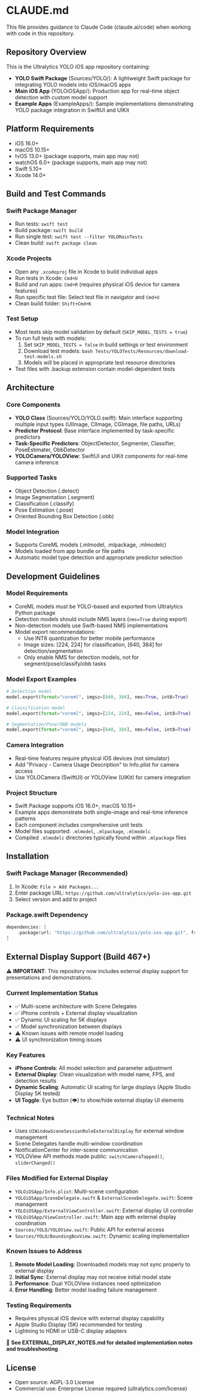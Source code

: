 # CLAUDE.md

This file provides guidance to Claude Code (claude.ai/code) when working with code in this repository.

## Repository Overview

This is the Ultralytics YOLO iOS app repository containing:
- **YOLO Swift Package** (Sources/YOLO/): A lightweight Swift package for integrating YOLO models into iOS/macOS apps
- **Main iOS App** (YOLOiOSApp/): Production app for real-time object detection with custom model support
- **Example Apps** (ExampleApps/): Sample implementations demonstrating YOLO package integration in SwiftUI and UIKit

## Platform Requirements

- iOS 16.0+
- macOS 10.15+
- tvOS 13.0+ (package supports, main app may not)
- watchOS 6.0+ (package supports, main app may not)
- Swift 5.10+
- Xcode 14.0+

## Build and Test Commands

### Swift Package Manager
- Run tests: `swift test`
- Build package: `swift build`
- Run single test: `swift test --filter YOLOMainTests`
- Clean build: `swift package clean`

### Xcode Projects
- Open any `.xcodeproj` file in Xcode to build individual apps
- Run tests in Xcode: `Cmd+U`
- Build and run apps: `Cmd+R` (requires physical iOS device for camera features)
- Run specific test file: Select test file in navigator and `Cmd+U`
- Clean build folder: `Shift+Cmd+K`

### Test Setup
- Most tests skip model validation by default (`SKIP_MODEL_TESTS = true`)
- To run full tests with models: 
  1. Set `SKIP_MODEL_TESTS = false` in build settings or test environment
  2. Download test models: `bash Tests/YOLOTests/Resources/download-test-models.sh`
  3. Models will be placed in appropriate test resource directories
- Test files with .backup extension contain model-dependent tests

## Architecture

### Core Components
- **YOLO Class** (Sources/YOLO/YOLO.swift): Main interface supporting multiple input types (UIImage, CIImage, CGImage, file paths, URLs)
- **Predictor Protocol**: Base interface implemented by task-specific predictors
- **Task-Specific Predictors**: ObjectDetector, Segmenter, Classifier, PoseEstimater, ObbDetector
- **YOLOCamera/YOLOView**: SwiftUI and UIKit components for real-time camera inference

### Supported Tasks
- Object Detection (.detect)
- Image Segmentation (.segment) 
- Classification (.classify)
- Pose Estimation (.pose)
- Oriented Bounding Box Detection (.obb)

### Model Integration
- Supports CoreML models (.mlmodel, .mlpackage, .mlmodelc)
- Models loaded from app bundle or file paths
- Automatic model type detection and appropriate predictor selection

## Development Guidelines

### Model Requirements
- CoreML models must be YOLO-based and exported from Ultralytics Python package
- Detection models should include NMS layers (`nms=True` during export)
- Non-detection models use Swift-based NMS implementations
- Model export recommendations:
  - Use INT8 quantization for better mobile performance
  - Image sizes: [224, 224] for classification, [640, 384] for detection/segmentation
  - Only enable NMS for detection models, not for segment/pose/classify/obb tasks

### Model Export Examples
```python
# Detection model
model.export(format="coreml", imgsz=[640, 384], nms=True, int8=True)

# Classification model  
model.export(format="coreml", imgsz=[224, 224], nms=False, int8=True)

# Segmentation/Pose/OBB models
model.export(format="coreml", imgsz=[640, 384], nms=False, int8=True)
```

### Camera Integration
- Real-time features require physical iOS devices (not simulator)
- Add "Privacy - Camera Usage Description" to Info.plist for camera access
- Use YOLOCamera (SwiftUI) or YOLOView (UIKit) for camera integration

### Project Structure
- Swift Package supports iOS 16.0+, macOS 10.15+
- Example apps demonstrate both single-image and real-time inference patterns
- Each component includes comprehensive unit tests
- Model files supported: `.mlmodel`, `.mlpackage`, `.mlmodelc`
- Compiled `.mlmodelc` directories typically found within `.mlpackage` files

## Installation

### Swift Package Manager (Recommended)
1. In Xcode: `File > Add Packages...`
2. Enter package URL: `https://github.com/ultralytics/yolo-ios-app.git`
3. Select version and add to project

### Package.swift Dependency
```swift
dependencies: [
    .package(url: "https://github.com/ultralytics/yolo-ios-app.git", from: "1.0.0")
]
```

## External Display Support (Build 467+)

⚠️ **IMPORTANT**: This repository now includes external display support for presentations and demonstrations.

### Current Implementation Status
- ✅ Multi-scene architecture with Scene Delegates
- ✅ iPhone controls + External display visualization
- ✅ Dynamic UI scaling for 5K displays
- ✅ Model synchronization between displays
- ⚠️ Known issues with remote model loading
- ⚠️ UI synchronization timing issues

### Key Features
- **iPhone Controls**: All model selection and parameter adjustment
- **External Display**: Clean visualization with model name, FPS, and detection results
- **Dynamic Scaling**: Automatic UI scaling for large displays (Apple Studio Display 5K tested)
- **UI Toggle**: Eye button (👁️) to show/hide external display UI elements

### Technical Notes
- Uses `UIWindowSceneSessionRoleExternalDisplay` for external window management
- Scene Delegates handle multi-window coordination
- NotificationCenter for inter-scene communication
- YOLOView API methods made public: `switchCameraTapped()`, `sliderChanged()`

### Files Modified for External Display
- `YOLOiOSApp/Info.plist`: Multi-scene configuration
- `YOLOiOSApp/SceneDelegate.swift` & `ExternalSceneDelegate.swift`: Scene management
- `YOLOiOSApp/ExternalViewController.swift`: External display UI controller
- `YOLOiOSApp/ViewController.swift`: Main app with external display coordination
- `Sources/YOLO/YOLOView.swift`: Public API for external access
- `Sources/YOLO/BoundingBoxView.swift`: Dynamic scaling implementation

### Known Issues to Address
1. **Remote Model Loading**: Downloaded models may not sync properly to external display
2. **Initial Sync**: External display may not receive initial model state
3. **Performance**: Dual YOLOView instances need optimization
4. **Error Handling**: Better model loading failure management

### Testing Requirements
- Requires physical iOS device with external display capability
- Apple Studio Display (5K) recommended for testing
- Lightning to HDMI or USB-C display adapters

📄 **See EXTERNAL_DISPLAY_NOTES.md for detailed implementation notes and troubleshooting**

## License

- Open source: AGPL-3.0 License
- Commercial use: Enterprise License required (ultralytics.com/license)